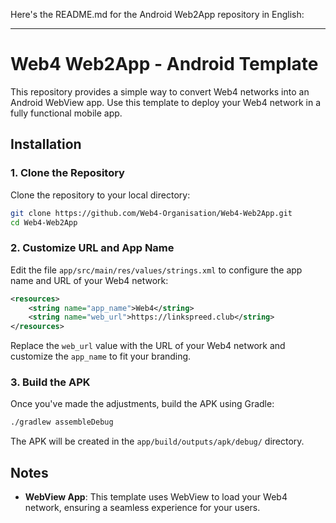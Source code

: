 Here's the README.md for the Android Web2App repository in English:

---

# Web4 Web2App - Android Template

This repository provides a simple way to convert Web4 networks into an Android WebView app. Use this template to deploy your Web4 network in a fully functional mobile app.

## Installation

### 1. Clone the Repository
Clone the repository to your local directory:
```bash
git clone https://github.com/Web4-Organisation/Web4-Web2App.git
cd Web4-Web2App
```

### 2. Customize URL and App Name
Edit the file `app/src/main/res/values/strings.xml` to configure the app name and URL of your Web4 network:
```xml
<resources>
    <string name="app_name">Web4</string>
    <string name="web_url">https://linkspreed.club</string>
</resources>
```
Replace the `web_url` value with the URL of your Web4 network and customize the `app_name` to fit your branding.

### 3. Build the APK
Once you've made the adjustments, build the APK using Gradle:
```bash
./gradlew assembleDebug
```

The APK will be created in the `app/build/outputs/apk/debug/` directory.

## Notes

- **WebView App**: This template uses WebView to load your Web4 network, ensuring a seamless experience for your users.
